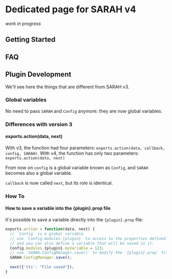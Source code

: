 # Dedicated page for SARAH v4

_work in progress_

## Getting Started

## FAQ

## Plugin Development

We'll see here the things that are different from SARAH v3.

### Global variables

No need to pass `SARAH` and `Config` anymore: they are now global variables.

### Differences with version 3

#### exports.action(data, next)

With v3, the function had four parameters: `exports.action(data, callback, config, SARAH)`.
With v4, the function has only two parameters: `exports.action(data, next)`

From now on `config` is a global variable known as `Config`, and `SARAH` becomes also a global variable.

`callback` is now called `next`, but its role is identical.

### How To

#### How to save a variable into the {plugin}.prop file

It's possible to save a variable directly into the `{plugin}.prop` file:

```javascript
exports.action = function(data, next) {
  // `Config` is a global variable
  // use `Config.modules.{plugin}` to access to the properties defined into the `{plugin}.prop` file
  // and you can also define a variable that will be saved in it:
  Config.modules.{plugin}.myVariable = 123;
  // use `SARAH.ConfigManager.save()` to modify the `{plugin}.prop` file
  SARAH.ConfigManager.save();
  
  next({'tts': "File saved"});
}
```
